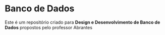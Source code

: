 # Banco de Dados

Este é um repositório criado para **Design e Desenvolvimento de Banco de Dados** propostos pelo professor Abrantes 
